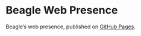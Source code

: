 # Beagle Web Presence

Beagle’s web presence, published on [GitHub Pages](https://acBerger.github.io/Beagle/branches/EvalExprVisitor).